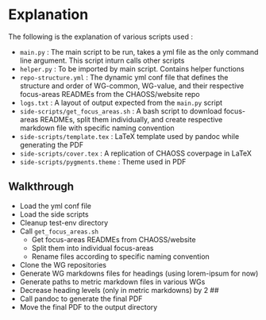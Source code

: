 # Explanation

The following is the explanation of various scripts used :

* `main.py` : The main script to be run, takes a yml file as the only command line argument. This script inturn calls other scripts
* `helper.py` : To be imported by main script. Contains helper functions
* `repo-structure.yml` : The dynamic yml conf file that defines the structure and order of WG-common, WG-value, and their respective focus-areas READMEs from the CHAOSS/website repo
* `logs.txt` : A layout of output expected from the `main.py` script
* `side-scripts/get_focus_areas.sh` : A bash script to download focus-areas READMEs, split them individually, and create respective markdown file with specific naming convention
* `side-scripts/template.tex` : LaTeX template used by pandoc while generating the PDF
* `side-scripts/cover.tex` : A replication of CHAOSS coverpage in LaTeX
* `side-scripts/pygments.theme` : Theme used in PDF

## Walkthrough

* Load the yml conf file
* Load the side scripts
* Cleanup test-env directory
* Call `get_focus_areas.sh`
    * Get focus-areas READMEs from CHAOSS/website
    * Split them into individual focus-areas
    * Rename files according to specific naming convention
* Clone the WG repositories
* Generate WG markdowns files for headings (using lorem-ipsum for now)
* Generate paths to metric markdown files in various WGs
* Decrease heading levels (only in metric markdowns) by 2 ##
* Call pandoc to generate the final PDF
* Move the final PDF to the output directory

